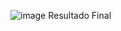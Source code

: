 ![image](https://github.com/mockjk/ATITUDINAL-Estrutura-o-de-projetos-mobile/assets/124210151/4a5e114c-3285-4a2a-b30c-3a01ed048209)
Resultado Final
